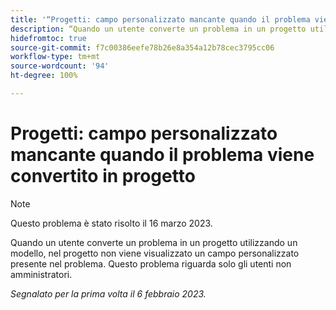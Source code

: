 ```yaml
---
title: '“Progetti: campo personalizzato mancante quando il problema viene convertito in progetto”'
description: “Quando un utente converte un problema in un progetto utilizzando un modello, nel progetto non viene visualizzato un campo personalizzato presente nel problema. Questo problema riguarda solo gli utenti non amministratori.”
hidefromtoc: true
source-git-commit: f7c00386eefe78b26e8a354a12b78cec3795cc06
workflow-type: tm+mt
source-wordcount: '94'
ht-degree: 100%

---
```



# Progetti: campo personalizzato mancante quando il problema viene convertito in progetto

>[!NOTE]
>
>Questo problema è stato risolto il 16 marzo 2023.

Quando un utente converte un problema in un progetto utilizzando un modello, nel progetto non viene visualizzato un campo personalizzato presente nel problema. Questo problema riguarda solo gli utenti non amministratori.

_Segnalato per la prima volta il 6 febbraio 2023._

